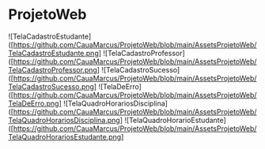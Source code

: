 # ProjetoWeb
![TelaCadastroEstudante]([https://github.com/CauaMarcus/ProjetoWeb/blob/main/AssetsProjetoWeb/TelaCadastroEstudante.png]
![TelaCadastroProfessor]([https://github.com/CauaMarcus/ProjetoWeb/blob/main/AssetsProjetoWeb/TelaCadastroProfessor.png]
![TelaCadastroSucesso]([https://github.com/CauaMarcus/ProjetoWeb/blob/main/AssetsProjetoWeb/TelaCadastroSucesso.png]
![TelaDeErro]([https://github.com/CauaMarcus/ProjetoWeb/blob/main/AssetsProjetoWeb/TelaDeErro.png]
![TelaQuadroHorariosDisciplina]([https://github.com/CauaMarcus/ProjetoWeb/blob/main/AssetsProjetoWeb/TelaQuadroHorariosDisciplina.png]
![TelaQuadroHorarioEstudante]([https://github.com/CauaMarcus/ProjetoWeb/blob/main/AssetsProjetoWeb/TelaQuadroHorariosEstudante.png]
